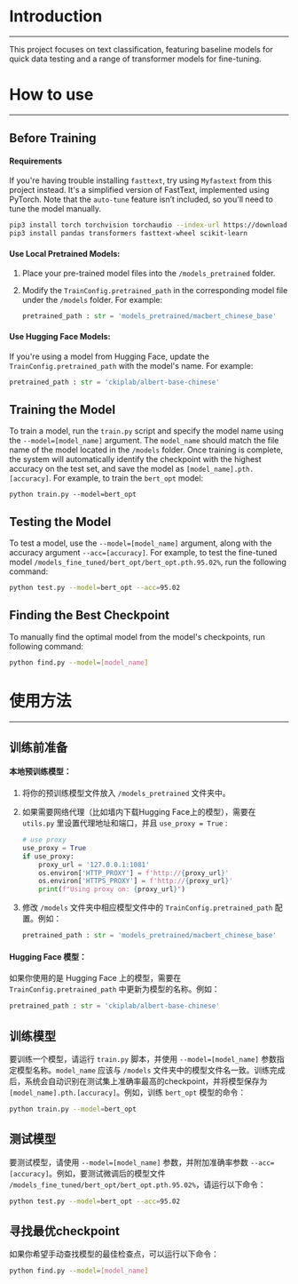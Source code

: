 # Introduction

---

This project focuses on text classification, featuring baseline models for quick data testing and a range of transformer models for fine-tuning.

# How to use

---

## Before Training

#### Requirements

If you're having trouble installing `fasttext`, try using `Myfastext` from this project instead. It's a simplified version of FastText, implemented using PyTorch. Note that the `auto-tune` feature isn’t included, so you'll need to tune the model manually.

```bash
pip3 install torch torchvision torchaudio --index-url https://download.pytorch.org/whl/cu126
pip3 install pandas transformers fasttext-wheel scikit-learn
```

#### Use Local Pretrained Models:

1. Place your pre-trained model files into the `/models_pretrained` folder.
2. Modify the `TrainConfig.pretrained_path` in the corresponding model file under the `/models` folder. For example:

   ```python
   pretrained_path : str = 'models_pretrained/macbert_chinese_base'
   ```

#### Use Hugging Face Models:

If you're using a model from Hugging Face, update the `TrainConfig.pretrained_path` with the model's name. For example:

```python
pretrained_path : str = 'ckiplab/albert-base-chinese'
```

## Training the Model

To train a model, run the `train.py` script and specify the model name using the `--model=[model_name]` argument. The `model_name` should match the file name of the model located in the `/models` folder. Once training is complete, the system will automatically identify the checkpoint with the highest accuracy on the test set, and save the model as `[model_name].pth.[accuracy]`. For example, to train the `bert_opt` model:

```
python train.py --model=bert_opt
```

## Testing the Model

To test a model, use the `--model=[model_name]` argument, along with the accuracy argument `--acc=[accuracy]`. For example, to test the fine-tuned model `/models_fine_tuned/bert_opt/bert_opt.pth.95.02%`, run the following command:

```bash
python test.py --model=bert_opt --acc=95.02
```

## Finding the Best Checkpoint

To manually find the optimal model from the model's checkpoints, run following command:

```bash
python find.py --model=[model_name]
```

# 使用方法

---

## 训练前准备

#### 本地预训练模型：

1. 将你的预训练模型文件放入 `/models_pretrained` 文件夹中。
2. 如果需要网络代理（比如墙内下载Hugging Face上的模型），需要在 `utils.py` 里设置代理地址和端口，并且 `use_proxy = True` :

   ```python
   # use proxy
   use_proxy = True
   if use_proxy:
       proxy_url = '127.0.0.1:1081'
       os.environ['HTTP_PROXY'] = f'http://{proxy_url}'
       os.environ['HTTPS_PROXY'] = f'http://{proxy_url}'
       print(f"Using proxy on: {proxy_url}")
   ```
3. 修改 `/models` 文件夹中相应模型文件中的 `TrainConfig.pretrained_path` 配置。例如：

   ```python
   pretrained_path : str = 'models_pretrained/macbert_chinese_base'
   ```

#### Hugging Face 模型：

如果你使用的是 Hugging Face 上的模型，需要在 `TrainConfig.pretrained_path` 中更新为模型的名称。例如：

```python
pretrained_path : str = 'ckiplab/albert-base-chinese'
```

## 训练模型

要训练一个模型，请运行 `train.py` 脚本，并使用 `--model=[model_name]` 参数指定模型名称。`model_name` 应该与 `/models` 文件夹中的模型文件名一致。训练完成后，系统会自动识别在测试集上准确率最高的checkpoint，并将模型保存为 `[model_name].pth.[accuracy]`。例如，训练 `bert_opt` 模型的命令：

```bash
python train.py --model=bert_opt
```

## 测试模型

要测试模型，请使用 `--model=[model_name]` 参数，并附加准确率参数 `--acc=[accuracy]`。例如，要测试微调后的模型文件 `/models_fine_tuned/bert_opt/bert_opt.pth.95.02%`，请运行以下命令：

```bash
python test.py --model=bert_opt --acc=95.02
```

## 寻找最优checkpoint

如果你希望手动查找模型的最佳检查点，可以运行以下命令：

```bash
python find.py --model=[model_name]
```
